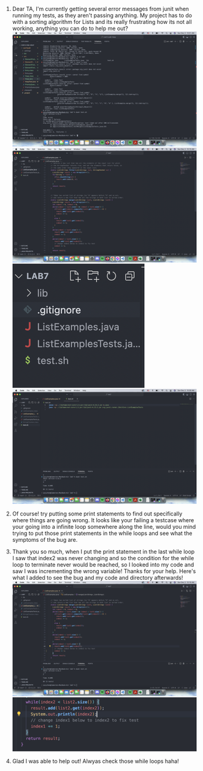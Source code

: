 1. Dear TA, I'm currently getting several error messages from junit when running my tests, as they aren't passing anything. My project has to do with a sorting algorithm for
Lists and its really frustrating how its not all working, anything you can do to help me out?
![Image](lab5failure.png)
![Image](codebefore.png)
![Image](directorybefore.png)
![Image](bashscript.png)


3. Of course! try putting some print statements to find out specifically where things are going wrong. It looks like your failing a testcase where your going into a infinite loop
somewhere along the line, would you mind trying to put those print statements in the while loops and see what the symptoms of the bug are.

4. Thank you so much, when I put the print statement in the last while loop I saw that index2 was never changing and so the condition for the while loop to terminate never would
be reached, so I looked into my code and saw I was incrementing the wrong variable! Thanks for your help. Here's what I added to see the bug
and my code and directory afterwards!
![Image](AfterSS.png)
![Image](lineadded.png)

5. Glad I was able to help out! Alwyas check those while loops haha!

